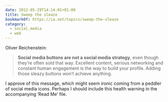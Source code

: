```yaml
---
date: 2012-05-29T14:14:01+01:00
title: Sweep the sleaze
bookmarkOf: https://ia.net/topics/sweep-the-sleaze
category:
  - social_media
  - web
---
```


Oliver Reichenstein:

> **Social media buttons are not a social media strategy**, even though they’re often sold that way. Excellent content, serious networking and constant human engagement is the way to build your profile. Adding those sleazy buttons won’t achieve anything.

I approve of this message, which might seem ironic coming from a peddler of social media icons. Perhaps I should include this health warning in the accompanying ‘Read Me’ file.
